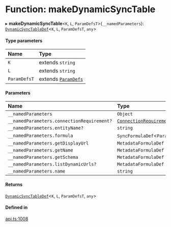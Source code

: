 # Function: makeDynamicSyncTable

▸ **makeDynamicSyncTable**<`K`, `L`, `ParamDefsT`\>(`__namedParameters`): [`DynamicSyncTableDef`](../interfaces/DynamicSyncTableDef.md)<`K`, `L`, `ParamDefsT`, `any`\>

#### Type parameters

| Name | Type |
| :------ | :------ |
| `K` | extends `string` |
| `L` | extends `string` |
| `ParamDefsT` | extends [`ParamDefs`](../types/ParamDefs.md) |

#### Parameters

| Name | Type |
| :------ | :------ |
| `__namedParameters` | `Object` |
| `__namedParameters.connectionRequirement?` | [`ConnectionRequirement`](../enums/ConnectionRequirement.md) |
| `__namedParameters.entityName?` | `string` |
| `__namedParameters.formula` | `SyncFormulaDef`<`ParamDefsT`\> |
| `__namedParameters.getDisplayUrl` | `MetadataFormulaDef` |
| `__namedParameters.getName` | `MetadataFormulaDef` |
| `__namedParameters.getSchema` | `MetadataFormulaDef` |
| `__namedParameters.listDynamicUrls?` | `MetadataFormulaDef` |
| `__namedParameters.name` | `string` |

#### Returns

[`DynamicSyncTableDef`](../interfaces/DynamicSyncTableDef.md)<`K`, `L`, `ParamDefsT`, `any`\>

#### Defined in

[api.ts:1008](https://github.com/coda/packs-sdk/blob/main/api.ts#L1008)
